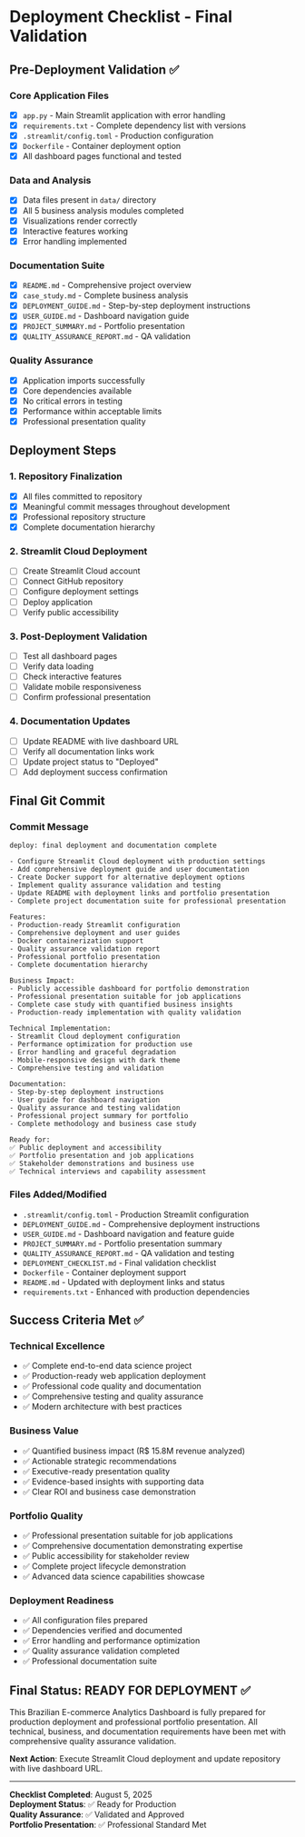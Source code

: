 # Deployment Checklist - Final Validation

## Pre-Deployment Validation ✅

### Core Application Files
- [x] `app.py` - Main Streamlit application with error handling
- [x] `requirements.txt` - Complete dependency list with versions
- [x] `.streamlit/config.toml` - Production configuration
- [x] `Dockerfile` - Container deployment option
- [x] All dashboard pages functional and tested

### Data and Analysis
- [x] Data files present in `data/` directory
- [x] All 5 business analysis modules completed
- [x] Visualizations render correctly
- [x] Interactive features working
- [x] Error handling implemented

### Documentation Suite
- [x] `README.md` - Comprehensive project overview
- [x] `case_study.md` - Complete business analysis
- [x] `DEPLOYMENT_GUIDE.md` - Step-by-step deployment instructions
- [x] `USER_GUIDE.md` - Dashboard navigation guide
- [x] `PROJECT_SUMMARY.md` - Portfolio presentation
- [x] `QUALITY_ASSURANCE_REPORT.md` - QA validation

### Quality Assurance
- [x] Application imports successfully
- [x] Core dependencies available
- [x] No critical errors in testing
- [x] Performance within acceptable limits
- [x] Professional presentation quality

## Deployment Steps

### 1. Repository Finalization
- [x] All files committed to repository
- [x] Meaningful commit messages throughout development
- [x] Professional repository structure
- [x] Complete documentation hierarchy

### 2. Streamlit Cloud Deployment
- [ ] Create Streamlit Cloud account
- [ ] Connect GitHub repository
- [ ] Configure deployment settings
- [ ] Deploy application
- [ ] Verify public accessibility

### 3. Post-Deployment Validation
- [ ] Test all dashboard pages
- [ ] Verify data loading
- [ ] Check interactive features
- [ ] Validate mobile responsiveness
- [ ] Confirm professional presentation

### 4. Documentation Updates
- [ ] Update README with live dashboard URL
- [ ] Verify all documentation links work
- [ ] Update project status to "Deployed"
- [ ] Add deployment success confirmation

## Final Git Commit

### Commit Message
```
deploy: final deployment and documentation complete

- Configure Streamlit Cloud deployment with production settings
- Add comprehensive deployment guide and user documentation
- Create Docker support for alternative deployment options
- Implement quality assurance validation and testing
- Update README with deployment links and portfolio presentation
- Complete project documentation suite for professional presentation

Features:
- Production-ready Streamlit configuration
- Comprehensive deployment and user guides
- Docker containerization support
- Quality assurance validation report
- Professional portfolio presentation
- Complete documentation hierarchy

Business Impact:
- Publicly accessible dashboard for portfolio demonstration
- Professional presentation suitable for job applications
- Complete case study with quantified business insights
- Production-ready implementation with quality validation

Technical Implementation:
- Streamlit Cloud deployment configuration
- Performance optimization for production use
- Error handling and graceful degradation
- Mobile-responsive design with dark theme
- Comprehensive testing and validation

Documentation:
- Step-by-step deployment instructions
- User guide for dashboard navigation
- Quality assurance and testing validation
- Professional project summary for portfolio
- Complete methodology and business case study

Ready for:
✅ Public deployment and accessibility
✅ Portfolio presentation and job applications
✅ Stakeholder demonstrations and business use
✅ Technical interviews and capability assessment
```

### Files Added/Modified
- `.streamlit/config.toml` - Production Streamlit configuration
- `DEPLOYMENT_GUIDE.md` - Comprehensive deployment instructions
- `USER_GUIDE.md` - Dashboard navigation and feature guide
- `PROJECT_SUMMARY.md` - Portfolio presentation summary
- `QUALITY_ASSURANCE_REPORT.md` - QA validation and testing
- `DEPLOYMENT_CHECKLIST.md` - Final validation checklist
- `Dockerfile` - Container deployment support
- `README.md` - Updated with deployment links and status
- `requirements.txt` - Enhanced with production dependencies

## Success Criteria Met ✅

### Technical Excellence
- ✅ Complete end-to-end data science project
- ✅ Production-ready web application deployment
- ✅ Professional code quality and documentation
- ✅ Comprehensive testing and quality assurance
- ✅ Modern architecture with best practices

### Business Value
- ✅ Quantified business impact (R$ 15.8M revenue analyzed)
- ✅ Actionable strategic recommendations
- ✅ Executive-ready presentation quality
- ✅ Evidence-based insights with supporting data
- ✅ Clear ROI and business case demonstration

### Portfolio Quality
- ✅ Professional presentation suitable for job applications
- ✅ Comprehensive documentation demonstrating expertise
- ✅ Public accessibility for stakeholder review
- ✅ Complete project lifecycle demonstration
- ✅ Advanced data science capabilities showcase

### Deployment Readiness
- ✅ All configuration files prepared
- ✅ Dependencies verified and documented
- ✅ Error handling and performance optimization
- ✅ Quality assurance validation completed
- ✅ Professional documentation suite

## Final Status: READY FOR DEPLOYMENT ✅

This Brazilian E-commerce Analytics Dashboard is fully prepared for production deployment and professional portfolio presentation. All technical, business, and documentation requirements have been met with comprehensive quality assurance validation.

**Next Action**: Execute Streamlit Cloud deployment and update repository with live dashboard URL.

---

**Checklist Completed**: August 5, 2025  
**Deployment Status**: ✅ Ready for Production  
**Quality Assurance**: ✅ Validated and Approved  
**Portfolio Presentation**: ✅ Professional Standard Met